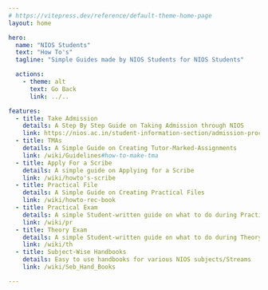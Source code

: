 ```yaml
---
# https://vitepress.dev/reference/default-theme-home-page
layout: home

hero:
  name: "NIOS Students"
  text: "How To's"
  tagline: "Simple Guides made by NIOS Students for NIOS Students"

  actions:
    - theme: alt
      text: Go Back
      link: ../..

features:
  - title: Take Admission
    details: A Step By Step Guide on Taking Admission through NIOS
    link: https://nios.ac.in/student-information-section/admission-procedure-videos.aspx
  - title: TMAs
    details: A Simple Guide on Creating Tutor-Marked-Assignments
    link: /wiki/Guidelines#how-to-make-tma
  - title: Apply For a Scribe
    details: A simple guide on Applying for a Scribe
    link: /wiki/howto's-scribe
  - title: Practical File
    details: A Simple Guide on Creating Practical Files
    link: /wiki/howto-rec-book
  - title: Practical Exam
    details: A simple Student-written guide on what to do during Practical Exams
    link: /wiki/pr
  - title: Theory Exam
    details: A simple Student-written guide on what to do during Theory Exams
    link: /wiki/th
  - title: Subject-Wise Handbooks
    details: Easy to use handbooks for various NIOS subjects/Streams
    link: /wiki/Seb_Hand_Books

---
```

